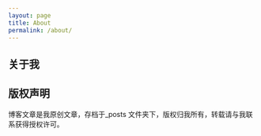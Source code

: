 ```yaml
---
layout: page
title: About
permalink: /about/
---
```


## 关于我

## 版权声明

博客文章是我原创文章，存档于_posts 文件夹下，版权归我所有，转载请与我联系获得授权许可。
